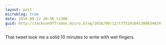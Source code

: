 ```yaml
---
layout: post
microblog: true
date: 2016-09-12 20:56 +1300
guid: http://JacksonOfTrades.micro.blog/2016/09/12/t775241641380634624.html
---
```

That tweet took me a solid 10 minutes to write with wet fingers.
